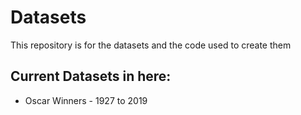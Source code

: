 # Datasets

This repository is for the datasets and the code used to create them

## Current Datasets in here:
- Oscar Winners - 1927 to 2019